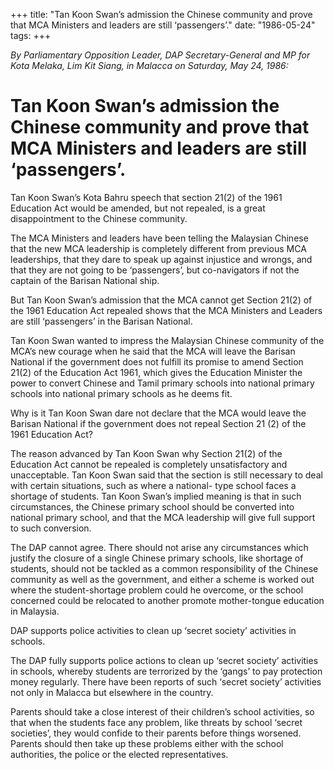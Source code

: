 +++ 
title: "Tan Koon Swan’s admission the Chinese community and prove that MCA Ministers and leaders are still ‘passengers’."
date: "1986-05-24"
tags:
+++

_By Parliamentary Opposition Leader, DAP Secretary-General and MP for Kota Melaka, Lim Kit Siang, in Malacca on Saturday, May 24, 1986:_

# Tan Koon Swan’s admission the Chinese community and prove that MCA Ministers and leaders are still ‘passengers’.

Tan Koon Swan’s Kota Bahru speech that section 21(2) of the 1961 Education Act would be amended, but not repealed, is a great disappointment to the Chinese community.</u>

The MCA Ministers and leaders have been telling the Malaysian Chinese that the new MCA leadership is completely different from previous MCA leaderships, that they dare to speak up against injustice and wrongs, and that they are not going to be ‘passengers’, but co-navigators if not the captain of the Barisan National ship.

But Tan Koon Swan’s admission that the MCA cannot get Section 21(2) of the 1961 Education Act repealed shows that the MCA Ministers and Leaders are still ‘passengers’ in the Barisan National.

Tan Koon Swan wanted to impress the Malaysian Chinese community of the MCA’s new courage when he said that the MCA will leave the Barisan National if the government does not fulfill its promise to amend Section 21(2) of the Education Act 1961, which gives the Education Minister the power to convert Chinese and Tamil primary schools into national primary schools into national primary schools as he deems fit.

Why is it Tan Koon Swan dare not declare that the MCA would leave the Barisan National if the government does not repeal Section 21 (2) of the 1961 Education Act?

The reason advanced by Tan Koon Swan why Section 21(2) of the Education Act cannot be repealed is completely unsatisfactory and unacceptable. Tan Koon Swan said that the section is still necessary to deal with certain situations, such as where a national- type school faces a shortage of students. Tan Koon Swan’s implied meaning is that in such circumstances, the Chinese primary school should be converted into national primary school, and that the MCA leadership will give full support to such conversion.

The DAP cannot agree. There should not arise any circumstances which justify the closure of a single Chinese primary schools, like shortage of students, should not be tackled as a common responsibility of the Chinese community as well as the government, and either a scheme is worked out where the student-shortage problem could he overcome, or the school concerned could be relocated to another promote mother-tongue education in Malaysia.

DAP supports police activities to clean up ‘secret society’ activities in schools.

The DAP fully supports police actions to clean up ‘secret society’ activities in schools, whereby students are terrorized by the ‘gangs’ to pay protection money regularly. There have been reports of such ‘secret society’ activities not only in Malacca but elsewhere in the country.

Parents should take a close interest of their children’s school activities, so that when the students face any problem, like threats by school ‘secret societies’, they would confide to their parents before things worsened. Parents should then take up these problems either with the school authorities, the police or the elected representatives.
 
